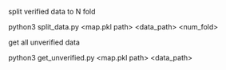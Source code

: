split verified data to N fold

python3 split_data.py <map.pkl path> <data_path> <num_fold>

get all unverified data

python3 get_unverified.py <map.pkl path> <data_path>
